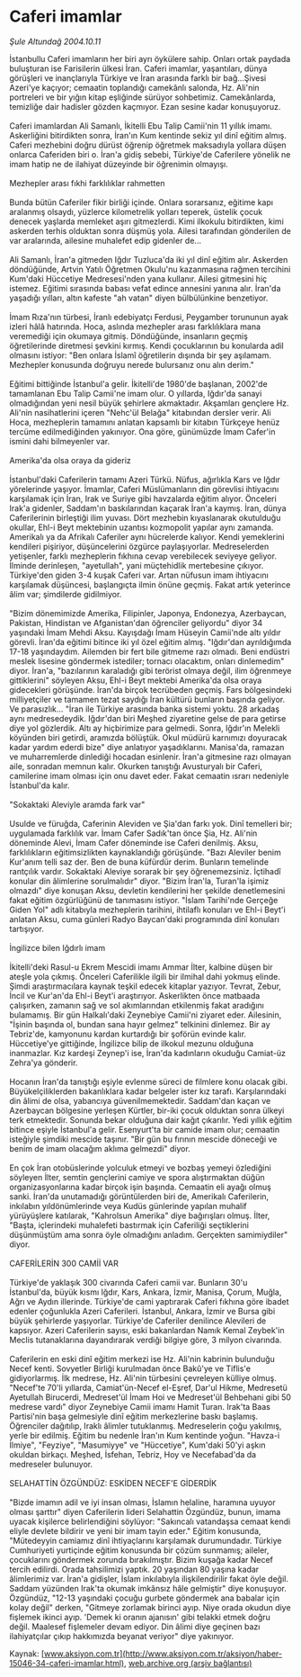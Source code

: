 # Caferi imamlar

*Şule Altundağ 2004.10.11*

<div class="pNewsDetailMainContent ctx_content" itemprop="articleBody">
 İstanbullu Caferi imamların her biri ayrı öykülere sahip. Onları ortak paydada buluşturan ise Farisilerin ülkesi İran. Caferi imamlar, yaşantıları, dünya görüşleri ve inançlarıyla Türkiye ve İran arasında farklı bir bağ...Şivesi Azeri'ye kaçıyor; cemaatin toplandığı camekânlı salonda, Hz. Ali'nin portreleri ve bir yığın kitap eşliğinde sürüyor sohbetimiz. Camekânlarda, temizliğe dair hadisler gözden kaçmıyor. Ezan sesine kadar konuşuyoruz.
 <br/>
 <br/>
 Caferi imamlardan Ali Samanlı, İkitelli Ebu Talip Camii'nin 11 yıllık imamı. Askerliğini bitirdikten sonra, İran'ın Kum kentinde sekiz yıl dinî eğitim almış. Caferi mezhebini doğru dürüst öğrenip öğretmek maksadıyla yollara düşen onlarca Caferiden biri o. İran'a gidiş sebebi, Türkiye'de Caferilere yönelik ne imam hatip ne de ilahiyat düzeyinde bir öğrenimin olmayışı.
 <br/>
 <br/>
 Mezhepler arası fıkhi farklılıklar rahmetten
 <br/>
 <br/>
 Bunda bütün Caferiler fikir birliği içinde. Onlara sorarsanız, eğitime kapı aralanmış olsaydı, yüzlerce kilometrelik yolları teperek, üstelik çocuk denecek yaşlarda memleket aşırı gitmezlerdi. Kimi ilkokulu bitirdikten, kimi askerden terhis olduktan sonra düşmüş yola. Ailesi tarafından gönderilen de var aralarında, ailesine muhalefet edip gidenler de...
 <br/>
 <br/>
 Ali Samanlı, İran'a gitmeden Iğdır Tuzluca'da iki yıl dinî eğitim alır. Askerden döndüğünde, Artvin Yatılı Öğretmen Okulu'nu kazanmasına rağmen tercihini Kum'daki Hüccetiye Medresesi'nden yana kullanır. Ailesi gitmesini hiç istemez. Eğitimi sırasında babası vefat edince annesini yanına alır. İran'da yaşadığı yılları, altın kafeste "ah vatan" diyen bülbülünkine benzetiyor.
 <br/>
 <br/>
 İmam Rıza'nın türbesi, İranlı edebiyatçı Ferdusi, Peygamber torununun ayak izleri hâlâ hatırında. Hoca, aslında mezhepler arası farklılıklara mana veremediği için okumaya gitmiş. Döndüğünde, insanların geçmiş öğretilerinde diretmesi şevkini kırmış. Kendi çocuklarının bu konularda adil olmasını istiyor: "Ben onlara İslamî öğretilerin dışında bir şey aşılamam. Mezhepler konusunda doğruyu nerede bulursanız onu alın derim."
 <br/>
 <br/>
 Eğitimi bittiğinde İstanbul'a gelir. İkitelli'de 1980'de başlanan, 2002'de tamamlanan Ebu Talip Camii'ne imam olur. O yıllarda, Iğdır'da sanayi olmadığından yeni nesil büyük şehirlere akmaktadır. Akşamları gençlere Hz. Ali'nin nasihatlerini içeren "Nehc'ül Belağa" kitabından dersler verir. Ali Hoca, mezheplerin tamamını anlatan kapsamlı bir kitabın Türkçeye henüz tercüme edilmediğinden yakınıyor. Ona göre, günümüzde İmam Cafer'in ismini dahi bilmeyenler var.
 <br/>
 <br/>
 Amerika'da olsa oraya da gideriz
 <br/>
 <br/>
 İstanbul'daki Caferilerin tamamı Azeri Türkü. Nüfus, ağırlıkla Kars ve Iğdır yörelerinde yaşıyor. İmamlar, Caferi Müslümanların din görevlisi ihtiyacını karşılamak için İran, Irak ve Suriye gibi havzalarda eğitim alıyor. Önceleri Irak'a gidenler, Saddam'ın baskılarından kaçarak İran'a kaymış. İran, dünya Caferilerinin birleştiği ilim yuvası. Dört mezhebin kıyaslanarak okutulduğu okullar, Ehl-i Beyt mektebinin uzantısı kozmopolit yapılar aynı zamanda. Amerikalı ya da Afrikalı Caferiler aynı hücrelerde kalıyor. Kendi yemeklerini kendileri pişiriyor, düşüncelerini özgürce paylaşıyorlar. Medreselerden yetişenler, farklı mezheplerin fıkhına cevap verebilecek seviyeye geliyor. İlminde derinleşen, "ayetullah", yani müçtehidlik mertebesine çıkıyor. Türkiye'den giden 3-4 kuşak Caferi var. Artan nüfusun imam ihtiyacını karşılamak düşüncesi, başlangıçta ilmin önüne geçmiş. Fakat artık yeterince âlim var; şimdilerde gidilmiyor.
 <br/>
 <br/>
 "Bizim dönemimizde Amerika, Filipinler, Japonya, Endonezya, Azerbaycan, Pakistan, Hindistan ve Afganistan'dan öğrenciler geliyordu" diyor 34 yaşındaki İmam Mehdi Aksu. Kayışdağı İmam Hüseyin Camii'nde altı yıldır görevli. İran'da eğitimi bitince iki yıl özel eğitim almış. "Iğdır'dan ayrıldığımda 17-18 yaşındaydım. Ailemden bir fert bile gitmeme razı olmadı. Beni endüstri meslek lisesine göndermek istediler; tornacı olacaktım, onları dinlemedim" diyor. İran'a, "bazılarının karaladığı gibi terörist olmaya değil, ilim öğrenmeye gittiklerini" söyleyen Aksu, Ehl-i Beyt mektebi Amerika'da olsa oraya gidecekleri görüşünde. İran'da birçok tecrübeden geçmiş. Fars bölgesindeki milliyetçiler ve tamamen tezat saydığı İran kültürü bunların başında geliyor. Ve parasızlık... "İran ile Türkiye arasında banka sistemi yoktu. 28 arkadaş aynı medresedeydik. Iğdır'dan biri Meşhed ziyaretine gelse de para getirse diye yol gözlerdik. Altı ay hiçbirimize para gelmedi. Sonra, Iğdır'ın Melekli köyünden biri getirdi, aramızda bölüştük. Okul müdürü karnımızı doyuracak kadar yardım ederdi bize" diye anlatıyor yaşadıklarını. Manisa'da, ramazan ve muharremlerde dinlediği hocadan esinlenir. İran'a gitmesine razı olmayan aile, sonradan memnun kalır. Okurken tanıştığı Avusturyalı bir Caferi, camilerine imam olması için onu davet eder. Fakat cemaatin ısrarı nedeniyle İstanbul'da kalır.
 <br/>
 <br/>
 "Sokaktaki Aleviyle aramda fark var"
 <br/>
 <br/>
 Usulde ve füruğda, Caferinin Aleviden ve Şia'dan farkı yok. Dinî temelleri bir; uygulamada farklılık var. İmam Cafer Sadık'tan önce Şia, Hz. Ali'nin döneminde Alevi, İmam Cafer döneminde ise Caferi denilmiş. Aksu, farklılıkların eğitimsizlikten kaynaklandığı görüşünde. "Bazı Aleviler benim Kur'anım telli saz der. Ben de buna küfürdür derim. Bunların temelinde rantçılık vardır. Sokaktaki Aleviye sorarak bir şey öğrenemezsiniz. İçtihadî konular din âlimlerine sorulmalıdır" diyor. "Bizim İran'la, Turan'la işimiz olmazdı" diye konuşan Aksu, devletin kendilerini her şekilde denetlemesini fakat eğitim özgürlüğünü de tanımasını istiyor. "İslam Tarihi'nde Gerçeğe Giden Yol" adlı kitabıyla mezheplerin tarihini, ihtilaflı konuları ve Ehl-i Beyt'i anlatan Aksu, cuma günleri Radyo Baycan'daki programında dinî konuları tartışıyor.
 <br/>
 <br/>
 İngilizce bilen Iğdırlı imam
 <br/>
 <br/>
 İkitelli'deki Rasul-u Ekrem Mescidi imamı Ammar İlter, kalbine düşen bir ateşle yola çıkmış. Önceleri Caferilikle ilgili bir ilmihal dahi yokmuş elinde. Şimdi araştırmacılara kaynak teşkil edecek kitaplar yazıyor. Tevrat, Zebur, İncil ve Kur'an'da Ehl-i Beyt'i araştırıyor. Askerlikten önce matbaada çalışırken, zamanın sağ ve sol akımlarından etkilenmiş fakat aradığını bulamamış. Bir gün Halkalı'daki Zeynebiye Camii'ni ziyaret eder. Ailesinin, "İşinin başında ol, bundan sana hayır gelmez" telkinini dinlemez. Bir ay Tebriz'de, kamyonunu kardan kurtardığı bir şoförün evinde kalır. Hüccetiye'ye gittiğinde, İngilizce bilip de ilkokul mezunu olduğuna inanmazlar. Kız kardeşi Zeynep'i ise, İran'da kadınların okuduğu Camiat-üz Zehra'ya gönderir.
 <br/>
 <br/>
 Hocanın İran'da tanıştığı eşiyle evlenme süreci de filmlere konu olacak gibi. Büyükelçiliklerden bakanlıklara kadar belgeler ister kız tarafı. Karşılarındaki din âlimi de olsa, yabancıya güvenilmemektedir. Saddam'dan kaçan ve Azerbaycan bölgesine yerleşen Kürtler, bir-iki çocuk olduktan sonra ülkeyi terk etmektedir. Sonunda bekar olduğuna dair kağıt çıkarılır. Yedi yıllık eğitim bitince eşiyle İstanbul'a gelir. Esenyurt'ta bir camide imam olur; cemaatin isteğiyle şimdiki mescide taşınır. "Bir gün bu fırının mescide döneceği ve benim de imam olacağım aklıma gelmezdi" diyor.
 <br/>
 <br/>
 En çok İran otobüslerinde yolculuk etmeyi ve bozbaş yemeyi özlediğini söyleyen İlter, semtin gençlerini camiye ve spora alıştırmaktan düğün organizasyonlarına kadar birçok işin başında. Cemaatin eli ayağı olmuş sanki. İran'da unutamadığı görüntülerden biri de, Amerikalı Caferilerin, inkılabın yıldönümlerinde veya Kudüs günlerinde yapılan muhalif yürüyüşlere katılarak, "Kahrolsun Amerika" diye bağırışları olmuş. İlter, "Başta, içlerindeki muhalefeti bastırmak için Caferiliği seçtiklerini düşünmüştüm ama sonra öyle olmadığını anladım. Gerçekten samimiydiler" diyor.
 <br/>
 <br/>
 CAFERİLERİN 300 CAMİİ VAR
 <br/>
 <br/>
 Türkiye'de yaklaşık 300 civarında Caferi camii var. Bunların 30'u İstanbul'da, büyük kısmı Iğdır, Kars, Ankara, İzmir, Manisa, Çorum, Muğla, Ağrı ve Aydın illerinde. Türkiye'de cami yaptırarak Caferi fıkhına göre ibadet edenler çoğunlukla Azeri Caferileri. İstanbul, Ankara, İzmir ve Bursa gibi büyük şehirlerde yaşıyorlar. Türkiye'de Caferiler denilince Alevileri de kapsıyor. Azeri Caferilerin sayısı, eski bakanlardan Namık Kemal Zeybek'in Meclis tutanaklarına dayandırarak verdiği bilgiye göre, 3 milyon civarında.
 <br/>
 <br/>
 Caferilerin en eski dinî eğitim merkezi ise Hz. Ali'nin kabrinin bulunduğu Necef kenti. Sovyetler Birliği kurulmadan önce Bakû'ye ve Tiflis'e gidiyorlarmış. İlk medrese, Hz. Ali'nin türbesini çevreleyen külliye olmuş. "Necef'te 70'li yıllarda, Camiat'ün-Necef el-Eşref, Dar'ul Hikme, Medresetü Ayetullah Birucerdi, Medreset'ül İmam Hoi ve Medreset'ül Behbehani gibi 50 medrese vardı" diyor Zeynebiye Camii imamı Hamit Turan. Irak'ta Baas Partisi'nin başa gelmesiyle dinî eğitim merkezlerine baskı başlamış. Öğrenciler dağıtılıp, Iraklı âlimler tutuklanmış. Medreselerin çoğu yakılmış, yerle bir edilmiş. Eğitim bu nedenle İran'ın Kum kentinde yoğun. "Havza-i İlmiye", "Feyziye", "Masumiyye" ve "Hüccetiye", Kum'daki 50'yi aşkın okuldan birkaçı. Meşhed, İsfehan, Tebriz, Hoy ve Necefabad'da da medreseler bulunuyor.
 <br/>
 <br/>
 SELAHATTİN ÖZGÜNDÜZ: ESKİDEN NECEF'E GİDERDİK
 <br/>
 <br/>
 "Bizde imamın adil ve iyi insan olması, İslamın helaline, haramına uyuyor olması şarttır" diyen Caferilerin lideri Selahattin Özgündüz, bunun, imama uyacak kişilerce belirlendiğini söylüyor: "Sakıncalı vatandaşsa cemaat kendi eliyle devlete bildirir ve yeni bir imam tayin eder." Eğitim konusunda, "Mütedeyyin camiamız dinî ihtiyaçlarını karşılamak durumundadır. Türkiye Cumhuriyeti yurtiçinde eğitim konusunda bir çözüm sunmamış; aileler, çocuklarını göndermek zorunda bırakılmıştır. Bizim kuşağa kadar Necef tercih edilirdi. Orada tahsilimizi yaptık. 20 yaşından 80 yaşına kadar âlimlerimiz var. İran'a gidişler, İslam inkılabıyla ilişkilendirilir fakat öyle değil. Saddam yüzünden Irak'ta okumak imkânsız hâle gelmiştir" diye konuşuyor. Özgündüz, "12-13 yaşındaki çocuğu gurbete göndermek ana babalar için kolay değil" derken, "Gitmeye zorlamak birinci ayıp. Niye orada okudun diye fişlemek ikinci ayıp. 'Demek ki oranın ajanısın' gibi telakki etmek doğru değil. Maalesef fişlemeler devam ediyor. Din âlimi diye geçinen bazı ilahiyatçılar çıkıp hakkımızda beyanat veriyor" diye yakınıyor.
 <br/>
</div>


Kaynak: [www.aksiyon.com.tr](http://www.aksiyon.com.tr/aksiyon/haber-15046-34-caferi-imamlar.html), [web.archive.org (arşiv bağlantısı)](http://web.archive.org/web/20160303230739/http://www.aksiyon.com.tr/aksiyon/haber-15046-34-caferi-imamlar.html)
